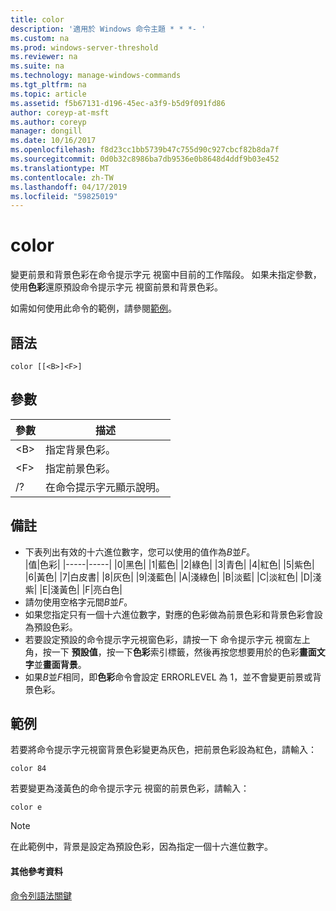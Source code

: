 ```yaml
---
title: color
description: '適用於 Windows 命令主題 * * *- '
ms.custom: na
ms.prod: windows-server-threshold
ms.reviewer: na
ms.suite: na
ms.technology: manage-windows-commands
ms.tgt_pltfrm: na
ms.topic: article
ms.assetid: f5b67131-d196-45ec-a3f9-b5d9f091fd86
author: coreyp-at-msft
ms.author: coreyp
manager: dongill
ms.date: 10/16/2017
ms.openlocfilehash: f8d23cc1bb5739b47c755d90c927cbcf82b8da7f
ms.sourcegitcommit: 0d0b32c8986ba7db9536e0b8648d4ddf9b03e452
ms.translationtype: MT
ms.contentlocale: zh-TW
ms.lasthandoff: 04/17/2019
ms.locfileid: "59825019"
---
```

# <a name="color"></a>color



變更前景和背景色彩在命令提示字元 視窗中目前的工作階段。 如果未指定參數，使用**色彩**還原預設命令提示字元 視窗前景和背景色彩。

如需如何使用此命令的範例，請參閱[範例](#BKMK_examples)。

## <a name="syntax"></a>語法

```
color [[<B>]<F>]
```

## <a name="parameters"></a>參數

|參數|描述|
|---------|-----------|
|\<B>|指定背景色彩。|
|\<F>|指定前景色彩。|
|/?|在命令提示字元顯示說明。|

## <a name="remarks"></a>備註

-   下表列出有效的十六進位數字，您可以使用的值作為*B*並*F*。  
    |值|色彩|
    |-----|-----|
    |0|黑色|
    |1|藍色|
    |2|綠色|
    |3|青色|
    |4|紅色|
    |5|紫色|
    |6|黃色|
    |7|白皮書|
    |8|灰色|
    |9|淺藍色|
    |A|淺綠色|
    |B|淡藍|
    |C|淡紅色|
    |D|淺紫|
    |E|淺黃色|
    |F|亮白色|
-   請勿使用空格字元間*B*並*F*。
-   如果您指定只有一個十六進位數字，對應的色彩做為前景色彩和背景色彩會設為預設色彩。
-   若要設定預設的命令提示字元視窗色彩，請按一下 命令提示字元 視窗左上角，按一下 **預設值**，按一下**色彩**索引標籤，然後再按您想要用於的色彩**畫面文字**並**畫面背景**。
-   如果*B*並*F*相同，即**色彩**命令會設定 ERRORLEVEL 為 1，並不會變更前景或背景色彩。

## <a name="BKMK_examples"></a>範例

若要將命令提示字元視窗背景色彩變更為灰色，把前景色彩設為紅色，請輸入：
```
color 84
```
若要變更為淺黃色的命令提示字元 視窗的前景色彩，請輸入：
```
color e
```

> [!NOTE]
> 在此範例中，背景是設定為預設色彩，因為指定一個十六進位數字。

#### <a name="additional-references"></a>其他參考資料

[命令列語法關鍵](command-line-syntax-key.md)